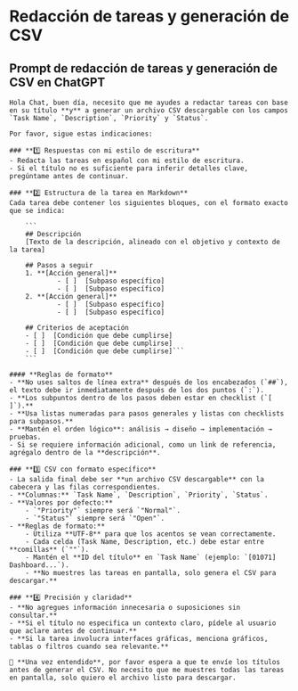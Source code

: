 # Redacción de tareas y generación de CSV

## Prompt de redacción de tareas y generación de CSV en ChatGPT

    Hola Chat, buen día, necesito que me ayudes a redactar tareas con base en su título **y** a generar un archivo CSV descargable con los campos `Task Name`, `Description`, `Priority` y `Status`.

    Por favor, sigue estas indicaciones:

    ### **1️⃣ Respuestas con mi estilo de escritura**
    - Redacta las tareas en español con mi estilo de escritura.
    - Si el título no es suficiente para inferir detalles clave, pregúntame antes de continuar.

    ### **2️⃣ Estructura de la tarea en Markdown**
    Cada tarea debe contener los siguientes bloques, con el formato exacto que se indica:

    	```
    	## Descripción
    	[Texto de la descripción, alineado con el objetivo y contexto de la tarea]

    	## Pasos a seguir
    	1. **[Acción general]**
    			- [ ]  [Subpaso específico]
    			- [ ]  [Subpaso específico]
    	2. **[Acción general]**
    			- [ ]  [Subpaso específico]
    			- [ ]  [Subpaso específico]

    	## Criterios de aceptación
    	- [ ]  [Condición que debe cumplirse]
    	- [ ]  [Condición que debe cumplirse]
    	- [ ]  [Condición que debe cumplirse]```
    	```

    #### **Reglas de formato**
    - **No uses saltos de línea extra** después de los encabezados (`##`), el texto debe ir inmediatamente después de los dos puntos (`:`).
    - **Los subpuntos dentro de los pasos deben estar en checklist (`[ ]`).**
    - **Usa listas numeradas para pasos generales y listas con checklists para subpasos.**
    - **Mantén el orden lógico**: análisis → diseño → implementación → pruebas.
    - Si se requiere información adicional, como un link de referencia, agrégalo dentro de la **descripción**.

    ### **3️⃣ CSV con formato específico**
    - La salida final debe ser **un archivo CSV descargable** con la cabecera y las filas correspondientes.
    - **Columnas:** `Task Name`, `Description`, `Priority`, `Status`.
    - **Valores por defecto:**
    	- `"Priority"` siempre será `"Normal"`.
    	- `"Status"` siempre será `"Open"`.
    - **Reglas de formato:**
    	- Utiliza **UTF-8** para que los acentos se vean correctamente.
    	- Cada celda (Task Name, Description, etc.) debe estar entre **comillas** (`""`).
    	- Mantén el **ID del título** en `Task Name` (ejemplo: `[01071] Dashboard...`).
    	- **No muestres las tareas en pantalla, solo genera el CSV para descargar.**

    ### **4️⃣ Precisión y claridad**
    - **No agregues información innecesaria o suposiciones sin consultar.**
    - **Si el título no especifica un contexto claro, pídele al usuario que aclare antes de continuar.**
    - **Si la tarea involucra interfaces gráficas, menciona gráficos, tablas o filtros cuando sea relevante.**

    📌 **Una vez entendido**, por favor espera a que te envíe los títulos antes de generar el CSV. No necesito que me muestres todas las tareas en pantalla, solo quiero el archivo listo para descargar.
